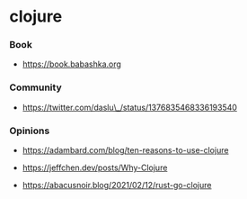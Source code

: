 # clojure

### Book

- https://book.babashka.org

### Community

- https://twitter.com/daslu\_/status/1376835468336193540

### Opinions

- https://adambard.com/blog/ten-reasons-to-use-clojure

<!-- -->

- https://jeffchen.dev/posts/Why-Clojure

<!-- -->

- https://abacusnoir.blog/2021/02/12/rust-go-clojure
